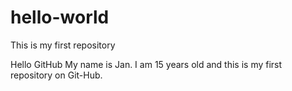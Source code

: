 # hello-world
This is my first repository

Hello GitHub
My name is Jan. I am 15 years old and this is my first repository on Git-Hub.
